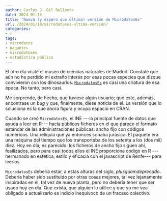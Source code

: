 ```yaml
---
author: Carlos J. Gil Bellosta
date: 2024-01-18
title: "Nueva (y espero que última) versión de MicrodatosEs"
url: /2024/01/18/microdatoses-ultima-version/
categories:
- r
tags:
- microdatos
- paquetes
- microdatoses
- estadística pública
---
```


El otro día visité el museo de ciencias naturales de Madrid. Constaté que aún no he perdido mi extraño interés por esas pocas especies que dizque convivieron con los dinosaurios. [`MicrodatosEs`](https://cran.r-project.org/web/packages/MicroDatosEs/index.html) es casi una criatura de esa época. No tanto, pero casi.

Me sorprende, de hecho, que tuviese algún usuario; que este, además, encontrase un _bug_ y que, finalmente, diese noticia de él. La versión que lo soluciona es la que ahora figura y ocupa espacio en CRAN.

Cuando se creó `MicrodatosEs`, el INE ---la principal fuente de datos que ayuda a leer en R--- hacía públicos ficheros en el que parece el formato estándar de las administraciones públicas: ancho fijo con códigos numéricos. Una reliquia que ya entonces sonaba jurásica. El paquete era una máquina del tiempo que los transportaba de los setenta a los (dos mil) diez. Hoy en día, es parecido: los ficheros de ancho fijo siguen ahí, fosilizados, pero para casi todos ellos el INE proporciona código en R ---hermanado en estética, estilo y eficacia con el javascript de Renfe--- para leerlos.

`MicrodatosEs` debería estar, a estas alturas del siglo, _plusquamdeprecado_. Debería haber sido sustituido por otras cosas mejores, tal vez lejanamente inspiradas en él, tal vez de nueva planta, pero no debería tener que ser usado hoy en día. Que exista, que alguien lo utilice y que yo me vea obligado a actualizarlo es indicio inequívoco de un fracaso colectivo.